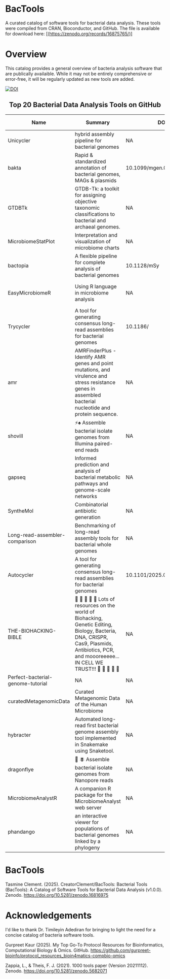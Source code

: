 # BacTools


A curated catalog of software tools for bacterial data analysis. These tools were compiled from CRAN, Bioconductor, and GitHub. The file is available for download here: [[(https://zenodo.org/records/16875765/)] ](https://zenodo.org/records/16875765)


# Overview
This catalog provides a general overview of bacteria analysis software that are publically availaible. While it may not be entirely comprehensive or error-free, it will be regularly updated as new tools are added.

[![DOI](https://zenodo.org/badge/DOI/10.5281/zenodo.16816974.svg)](https://doi.org/10.5281/zenodo.16816974)


<div align="center">

## Top 20 Bacterial Data Analysis Tools on GitHub

| Name | Summary | DOI | Author | Language | Release Date | Docs | Stars | Source | Category | Citation Count |
|------|---------|-----|--------|----------|--------------|------|-------|--------|----------|----------------|
| Unicycler | hybrid assembly pipeline for bacterial genomes | NA | rrwick | C++ | 2016-03-14T06:57:02Z | [Link](https://github.com/rrwick/Unicycler) | 607 | GitHub | Specialized analysis | NA |
| bakta | Rapid & standardized annotation of bacterial genomes, MAGs & plasmids | 10.1099/mgen.0.000685 | oschwengers | Python | 2020-01-15T23:08:38Z | [Link](https://github.com/oschwengers/bakta) | 540 | GitHub | Specialized analysis | NA |
| GTDBTk | GTDB-Tk: a toolkit for assigning objective taxonomic classifications to bacterial and archaeal genomes. | NA | Ecogenomics | Python | 2016-11-29T05:29:48Z | [Link](https://github.com/Ecogenomics/GTDBTk) | 536 | GitHub | Specialized analysis | NA |
| MicrobiomeStatPlot | Interpretation and visualization of microbiome charts | NA | YongxinLiu | HTML | 2020-04-24T13:53:14Z | [Link](https://github.com/YongxinLiu/MicrobiomeStatPlot) | 493 | GitHub | Visualization Tools | NA |
| bactopia | A flexible pipeline for complete analysis of bacterial genomes | 10.1128/mSy | bactopia | Nextflow | 2019-02-22T13:49:38Z | [Link](https://github.com/bactopia/bactopia) | 467 | GitHub | Specialized analysis | NA |
| EasyMicrobiomeR | Using R language in microbiome analysis | NA | taowenmicro | HTML | 2019-07-06T00:06:55Z | [Link](https://github.com/taowenmicro/EasyMicrobiomeR) | 334 | GitHub | Metagenomics and community analysis | NA |
| Trycycler | A tool for generating consensus long-read assemblies for bacterial genomes | 10.1186/ | rrwick | Python | 2020-01-08T05:58:52Z | [Link](https://github.com/rrwick/Trycycler) | 329 | GitHub | Specialized analysis | NA |
| amr | AMRFinderPlus - Identify AMR genes and point mutations, and virulence and stress resistance genes in assembled bacterial nucleotide and protein sequence. | NA | ncbi | C++ | 2018-09-28T21:20:22Z | [Link](https://github.com/ncbi/amr) | 319 | GitHub | Sequence Analysis | NA |
| shovill | ⚡♠️ Assemble bacterial isolate genomes from Illumina paired-end reads | NA | tseemann | Perl | 2016-09-05T23:50:20Z | [Link](https://github.com/tseemann/shovill) | 231 | GitHub | Specialized analysis | NA |
| gapseq | Informed prediction and analysis of bacterial metabolic pathways and genome-scale networks | NA | jotech | R | 2017-11-01T17:05:54Z | [Link](https://github.com/jotech/gapseq) | 185 | GitHub | Specialized analysis | NA |
| SyntheMol | Combinatorial antibiotic generation | NA | swansonk14 | Python | 2022-03-11T21:51:34Z | [Link](https://github.com/swansonk14/SyntheMol) | 181 | GitHub | Specialized analysis | NA |
| Long-read-assembler-comparison | Benchmarking of long-read assembly tools for bacterial whole genomes | NA | rrwick | Python | 2019-05-10T07:03:32Z | [Link](https://github.com/rrwick/Long-read-assembler-comparison) | 171 | GitHub | Specialized analysis | NA |
| Autocycler | A tool for generating consensus long-read assemblies for bacterial genomes | 10.1101/2025.05.12.653612 | rrwick | Rust | 2023-11-10T05:00:41Z | [Link](https://github.com/rrwick/Autocycler) | 163 | GitHub | Specialized analysis | NA |
| THE-BIOHACKING-BIBLE | :pill: :pill: :pill:  :pill: :pill: Lots of resources on the world of Biohacking, Genetic Editing, Biology, Bacteria, DNA, CRISPR, Cas9, Plasmids, Antibiotics, PCR, and moooreeeee... IN CELL WE TRUST!!! :pill: :pill: :pill: :pill: :pill: | NA | JonnyBanana | HTML | 2018-11-21T02:54:44Z | [Link](https://github.com/JonnyBanana/THE-BIOHACKING-BIBLE) | 149 | GitHub | Specialized analysis | NA |
| Perfect-bacterial-genome-tutorial | NA | NA | rrwick | Python | 2022-09-08T04:03:46Z | [Link](https://github.com/rrwick/Perfect-bacterial-genome-tutorial) | 140 | GitHub | Specialized analysis | NA |
| curatedMetagenomicData | Curated Metagenomic Data of the Human Microbiome | NA | waldronlab | R | 2016-05-06T18:47:07Z | [Link](https://github.com/waldronlab/curatedMetagenomicData) | 138 | GitHub | Metagenomics and community analysis | NA |
| hybracter | Automated long-read first bacterial genome assembly tool implemented in Snakemake using Snaketool. | NA | gbouras13 | Python | 2022-12-05T13:51:00Z | [Link](https://github.com/gbouras13/hybracter) | 135 | GitHub | Specialized analysis | NA |
| dragonflye | :dragon: :fly: Assemble bacterial isolate genomes from Nanopore reads | NA | rpetit3 | Perl | 2021-07-20T15:25:57Z | [Link](https://github.com/rpetit3/dragonflye) | 128 | GitHub | Specialized analysis | NA |
| MicrobiomeAnalystR | A companion R package for the MicrobiomeAnalyst web server | NA | xia-lab | R | 2019-05-01T12:48:01Z | [Link](https://github.com/xia-lab/MicrobiomeAnalystR) | 127 | GitHub | Metagenomics and community analysis | NA |
| phandango | an interactive viewer for populations of bacterial genomes linked by a phylogeny | NA | jameshadfield | JavaScript | 2015-02-04T14:26:17Z | [Link](https://github.com/jameshadfield/phandango) | 126 | GitHub | Phylogenetic and evolutionary analysis | NA |

<div align="left">

# BacTools
Tasmine Clement. (2025). CreatorClement/BacTools: Bacterial Tools (BacTools): A Catalog of Software Tools for Bacterial Data Analysis (v1.0.0). Zenodo. https://doi.org/10.5281/zenodo.16816975

# Acknowledgements
I'd like to thank Dr. Timileyin Adediran for bringing to light the need for a concise catalog of bacteria software tools. 

Gurpreet Kaur (2025). My Top Go-To Protocol Resources for Bioinformatics, Computational Biology & Omics. GitHub. https://github.com/gurpreet-bioinfo/protocol_resources_bioin4matics-compbio-omics

Zappia, L., & Theis, F. J. (2021). 1000 tools paper (Version 20211112). Zenodo. https://doi.org/10.5281/zenodo.5682071




